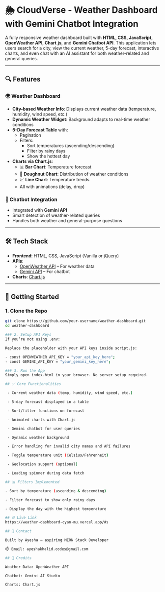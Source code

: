 # 🌦️ CloudVerse - Weather Dashboard with Gemini Chatbot Integration

A fully responsive weather dashboard built with **HTML, CSS, JavaScript, OpenWeather API, Chart.js**, and **Gemini Chatbot API**. This application lets users search for a city, view the current weather, 5-day forecast, interactive charts, and even chat with an AI assistant for both weather-related and general queries.

---

## 🔍 Features

### 🌍 Weather Dashboard
- **City-based Weather Info**: Displays current weather data (temperature, humidity, wind speed, etc.)
- **Dynamic Weather Widget**: Background adapts to real-time weather conditions
- **5-Day Forecast Table** with:
  - Pagination
  - Filters:
    - Sort temperatures (ascending/descending)
    - Filter by rainy days
    - Show the hottest day
- **Charts via Chart.js**:
  - 📊 **Bar Chart**: Temperature forecast
  - 🥧 **Doughnut Chart**: Distribution of weather conditions
  - 📈 **Line Chart**: Temperature trends
  - All with animations (delay, drop)

### 🤖 Chatbot Integration
- Integrated with **Gemini API**
- Smart detection of weather-related queries
- Handles both weather and general-purpose questions

---

## 🛠️ Tech Stack

- **Frontend**: HTML, CSS, JavaScript (Vanilla or jQuery)
- **APIs**:
  - [OpenWeather API](https://openweathermap.org/api) – For weather data
  - [Gemini API](https://ai.google.dev/aistudio) – For chatbot
- **Charts**: [Chart.js](https://www.chartjs.org/)

---

## 🚀 Getting Started

### 1. Clone the Repo

```bash
git clone https://github.com/your-username/weather-dashboard.git
cd weather-dashboard

### 2. Setup API Keys
If you’re not using .env:

Replace the placeholder with your API keys inside script.js:

- const OPENWEATHER_API_KEY = "your_api_key_here";
- const GEMINI_API_KEY = "your_gemini_key_here";

### 3. Run the App
Simply open index.html in your browser. No server setup required.

## ✅ Core Functionalities

 - Current weather data (temp, humidity, wind speed, etc.)

 - 5-day forecast displayed in a table

 - Sort/filter functions on forecast

 - Animated charts with Chart.js

 - Gemini chatbot for user queries

 - Dynamic weather background

 - Error handling for invalid city names and API failures

 - Toggle temperature unit (Celsius/Fahrenheit)

 - Geolocation support (optional)

 - Loading spinner during data fetch

## 📊 Filters Implemented

- Sort by temperature (ascending & descending)

- Filter forecast to show only rainy days

- Display the day with the highest temperature

## 🌐 Live Link
https://weather-dashboard-cyan-mu.vercel.app/#s

## 📧 Contact

Built by Ayesha – aspiring MERN Stack Developer

📫 Email: ayeshakhalid.codes@gmail.com

## 📝 Credits

Weather Data: OpenWeather API

Chatbot: Gemini AI Studio

Charts: Chart.js


